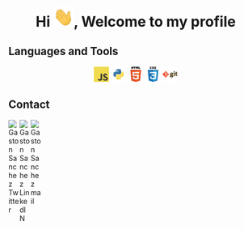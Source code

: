 <h1 align="center">Hi <img src="https://raw.githubusercontent.com/ABSphreak/ABSphreak/master/gifs/Hi.gif" width="40px" />, Welcome to my profile</h1>


## Languages and Tools

<div align="center">
<code><img height="30" src="https://raw.githubusercontent.com/github/explore/80688e429a7d4ef2fca1e82350fe8e3517d3494d/topics/javascript/javascript.png"></code>
<code><img height="30" src="https://raw.githubusercontent.com/github/explore/80688e429a7d4ef2fca1e82350fe8e3517d3494d/topics/python/python.png"></code>
<code><img height="30" src="https://raw.githubusercontent.com/github/explore/80688e429a7d4ef2fca1e82350fe8e3517d3494d/topics/html/html.png"></code>
<code><img height="30" src="https://raw.githubusercontent.com/github/explore/80688e429a7d4ef2fca1e82350fe8e3517d3494d/topics/css/css.png"></code>
<code><img height="30" src="https://raw.githubusercontent.com/github/explore/80688e429a7d4ef2fca1e82350fe8e3517d3494d/topics/git/git.png"></code>
</div>


## Contact
<a href="https://twitter.com/Gaston48657927" >
<img align="left" alt="Gaston Sanchez Twitter" width="22px" src="https://icongr.am/fontawesome/twitter.svg?size=128&color=70c8ff" />  
</a>
<a href="https://www.linkedin.com/in/gastonsanchez273b1412b/">
<img  align="left" alt="Gaston Sanchez LinkedIN" width="22px" src="https://icongr.am/fontawesome/linkedin.svg?size=128&color=70c8ff" />  
</a>
<a href="mailto:sanchez-17@outlook.com">   
<img align="left" alt="Gaston Sanchez mail" width="22px" src="https://icongr.am/fontawesome/envelope-o.svg?size=128&color=70c8ff" />
</a>
<br />
